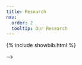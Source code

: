 ```yaml
---
title: Research
nav:
  order: 2
  tooltip: Our Research
---
```

{% include showbib.html %}
<!-- 
# <i class="fas fa-microscope"></i>Research1
This is a First Reasearch

[링크1](https://sites.google.com/hanyang.ac.kr/harco-lab/home) Stewart Platform~

<!-- {%
  include feature.html
  image="images/research1.jpg"
  text=blabla
%}
{%
  include feature.html
  image="images/research1-2.jpg"
  text=blabla
%} --> 

  
  
  
<!--   

# <i class="fas fa-microscope"></i>Research2
This is a Second Reasearch

Please also check out our blog posts on [Reference link1](https://www.naver.com/), such as [Reference link2](https://www.yahoo.com/), [example](https://www.youtube.com/), etc.
<!-- 

{%
  include feature.html
  image="images/research2.jpg"
  text=blabla
%} --> -->